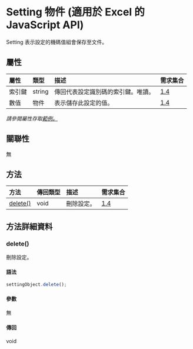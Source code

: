 # <a name="setting-object-javascript-api-for-excel"></a>Setting 物件 (適用於 Excel 的 JavaScript API)

Setting 表示設定的機碼值組會保存至文件。

## <a name="properties"></a>屬性

| 屬性	       | 類型	    |描述| 需求集合|
|:---------------|:--------|:----------|:----|
|索引鍵|string|傳回代表設定識別碼的索引鍵。唯讀。|[1.4](../requirement-sets/excel-api-requirement-sets.md)|
|數值|物件|表示儲存此設定的值。|[1.4](../requirement-sets/excel-api-requirement-sets.md)|

_請參閱屬性存取[範例。](#property-access-examples)_

## <a name="relationships"></a>關聯性
無


## <a name="methods"></a>方法

| 方法           | 傳回類型    |描述| 需求集合|
|:---------------|:--------|:----------|:----|
|[delete()](#delete)|void|刪除設定。|[1.4](../requirement-sets/excel-api-requirement-sets.md)|

## <a name="method-details"></a>方法詳細資料


### <a name="delete"></a>delete()
刪除設定。

#### <a name="syntax"></a>語法
```js
settingObject.delete();
```

#### <a name="parameters"></a>參數
無

#### <a name="returns"></a>傳回
void
